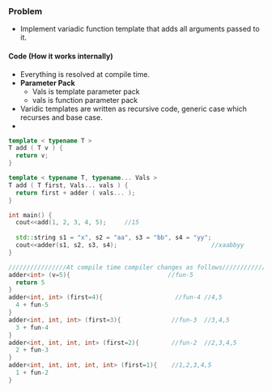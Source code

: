 ### Problem
- Implement variadic function template that adds all arguments passed to it.

#### Code (How it works internally)
- Everything is resolved at compile time.
- **Parameter Pack**
  - Vals is template parameter pack
  - vals is function parameter pack
- Varidic templates are written as recursive code, generic case which recurses and base case.
- 
```c++
template < typename T >
T add ( T v ) {
  return v;
}

template < typename T, typename... Vals >
T add ( T first, Vals... vals ) {
  return first + adder ( vals... );
}

int main() {
  cout<<add(1, 2, 3, 4, 5);     //15
  
  std::string s1 = "x", s2 = "aa", s3 = "bb", s4 = "yy";
  cout<<adder(s1, s2, s3, s4);                          //xaabbyy
}

////////////////At compile time compiler changes as follows/////////////////
adder<int> (v=5){                           //fun-5
  return 5
}
adder<int, int> (first=4){                    //fun-4 //4,5
  4 + fun-5
}
adder<int, int, int> (first=3){              //fun-3  //3,4,5
  3 + fun-4
}
adder<int, int, int, int> (first=2){         //fun-2  //2,3,4,5
  2 + fun-3
}
adder<int, int, int, int, int> (first=1){    //1,2,3,4,5
  1 + fun-2
}

```

